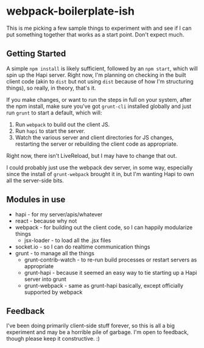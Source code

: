 # webpack-boilerplate-ish

This is me picking a few sample things to experiment with and see if I can put something together that works as a start point. Don't expect much.

## Getting Started

A simple `npm install` is likely sufficient, followed by an `npm start`, which will spin up the Hapi server. Right now, I'm planning on checking in the built client code (akin to `dist` but not using `dist` because of how I'm structuring things), so really, in theory, that's it.

If you make changes, or want to run the steps in full on your system, after the npm install, make sure you've got `grunt-cli` installed globally and just run `grunt` to start a default, which will:

1. Run `webpack` to build out the client JS.
2. Run `hapi` to start the server.
3. Watch the various server and client directories for JS changes, restarting the server or rebuilding the client code as appropriate.

Right now, there isn't LiveReload, but I may have to change that out.

I could probably just use the webpack dev server, in some way, especially since the install of `grunt-webpack` brought it in, but I'm wanting Hapi to own all the server-side bits.

## Modules in use

- hapi - for my server/apis/whatever
- react - because why not
- webpack - for building out the client code, so I can happily modularize things
  - jsx-loader - to load all the .jsx files
- socket.io - so I can do realtime communication things
- grunt - to manage all the things
  - grunt-contrib-watch - to re-run build processes or restart servers as appropriate
  - grunt-hapi - because it seemed an easy way to tie starting up a Hapi server into grunt
  - grunt-webpack - same as grunt-hapi basically, except officially supported by webpack

## Feedback

I've been doing primarily client-side stuff forever, so this is all a big experiment and may be a horrible pile of garbage. I'm open to feedback, though please keep it constructive. :)
